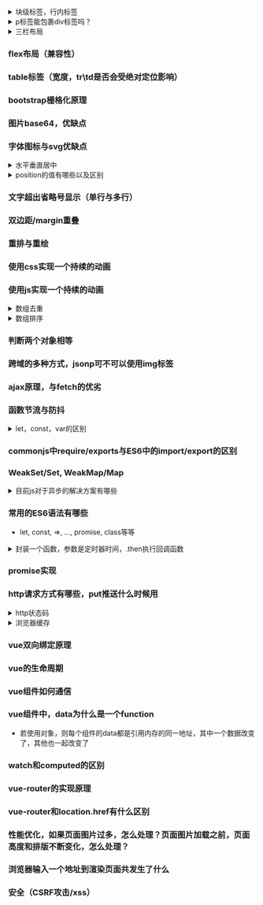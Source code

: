 <details>
  <summary>块级标签，行内标签</summary>

  - 块级元素
    ```html
    h1, h2, h3, h4, h5, h6
    p
    div
    section
    aside
    article
    canvas
    dl, ul, ol
    video,  audio
    table
    header
    footer
    form
    hr
    pre
    address
    ```
  - 行内元素
    ```html
    span
    i
    a
    strong
    button
    input
    select
    textarea
    label
    br
    img
    ```
</details>
<details>
  <summary>p标签能包裹div标签吗？</summary>

  - p标签中不能是块级元素，只能是行内元素，文本元素
    ```html
    <p>
      <div></div>
    </p>
    ```
    会被浏览器解析成
    ```html
    <p></p>
    <div></div>
    <p></p>
    ```
  - h1 ~ h6, dt标签中也不能放置块级元素
</details>

<details>
  <summary>三栏布局</summary>

  - 圣杯布局
    > 0. middle优先渲染，html节点显示在前面
    > 1. 三者都设置左浮动
    > 2. 设置middle的宽度为100%
    > 3. 设置负margin，left为-100%，right为负自身宽度
    > 4. 设置wrapper的padding，为左右两栏留出空间
    > 5. 设置左右两栏的定位为relative，设置左栏的left为负的自身宽度，设置右栏的right为负的自身宽度

    ```html
    <div class='wrapper'>
      <div class='middle'></div>
      <div class='left'></div>
      <div class='right'></div>
    </div>
    ```
    ```css
    .wrapper{
      padding: 0 100px;
      .left, .right, .middle{
        float: left;
      }
      .middle{
        width: 100%;
      }
      .left{
        width: 100px;
        margin-left: -100%;
        position: relative;
        left: -100px;
      }
      .right{
        width: 100px;
        margin-left: -100px;
        position: relative;
        right: -100px;
      }
    }
    ```

  - 双飞翼布局
    > 0. middle优先渲染，html节点显示在前面
    > 1. 三者都设置左浮动
    > 2. 设置middle的宽度为100%
    > 3. 设置负margin，left为-100%，right为负自身宽度
    > 4. 设置middle-content的margin值为左右两栏的宽度
    ```html
    <div class='wrapper'>
      <div class='middle'>
        <div class='middle-content'></div>
      </div>
      <div class='left'></div>
      <div class='right'></div>
    </div>
    ```
    ```css
    .wrapper{
      .left, .right, .middle{
        float: left;
      }
      .left{
        width: 100px;
        margin-left: -100%;
      }
      .right{
        width: 100px;
        margin-left: -100px
      }
      .middle{
        width: 100%;
        &-content{
          margin-left: 100px;
          margin-right: 100px;
        }
      }
    }
    ```

  - flex布局
    > middle 优先渲染，放前面
    ```html
    <div class='wrapper'>
      <div class='middle'></div>
      <div class='left'></div>
      <div class='right'></div>
    </div>
    ```
    ```css
    .wrapper{
      display: flex;
      just-content: space-between;
      .middle{
        flex: 1;
      }
      .left, .right{
        width: 100px;
      }
      .left{
        order: -1;
      }
    }
    ```
</details>

### flex布局（兼容性）
### table标签（宽度，tr\td是否会受绝对定位影响）
### bootstrap栅格化原理
### 图片base64，优缺点
### 字体图标与svg优缺点

<details>
  <summary>水平垂直居中</summary>

  ```html
  <div class='father-wrapper'>
    <div class='child-wrapper'></div>
  </div>
  ```
  - 单行: 设置高度与行高相等实现垂直居中，`text-align`实现水平居中

  - absolute + margin
    ```css
    .father-wrapper{
      position: relative;
    }
    .child-wrapper{
      position: absolute;
      left: 0;
      top: 0;
      right: 0;
      bottom: 0;
      margin: auto;
      width: 200px;
      height: 200px;
    }
    ```
  - absolute + transform
    ```css
    .father-wrapper{
      position: relative;
    }
    .child-wrapper{
      position: absolute;
      left: 50%;
      top: 50%;
      transform: translate(-50%, -50%);
    }
    ```
  - display: table-cell
    ```css
    .father-wrapper{
      // 设置display:table-cell;后，表现为单元格，必须具体的指定宽高值（不能使用百分比）
      width: 500px;
      height: 500px;
      display: table-cell;
      vertical-align: middle;
      text-align: center;
    }
    .child-wrapper{
      display: inline-block;
    }
    ```
  - display: flex
    ```css
    .father-wrapper{
      display: flex;
      align-item: center;
      just-content: center;
    }
    ```
</details>
<details>
  <summary>position的值有哪些以及区别</summary>

  - `static`: 默认值，没有定位
    - `top,left,right,bottom,z-index` 无效
  - `relative`: 相对定位，相对于自身定位
    - 对 `table-*-group, table-row, table-column, table-cell, table-caption` 元素无效
  - `absolute`: 绝对定位，相对于最近的不为`static`定位的祖先元素定位
  - `fixed`: 固定定位，相对于浏览器窗口(viewport)定位
    - 当元素祖先的 `transform`  属性为非 `none` 时，定位由相对于视口改为相对于该祖先元素
  - `sticky`: 粘性定位，结合`relative`与`fixed`特点
    - 需设置`left,right,top,bottom`的值，否则与`relative`相同
    - 对 `table` 元素的效果与 `position: relative` 相同
  - `inherit`: 继承父级定位
  - `initial`: 初始化
  - `unset`: 还原
</details>

### 文字超出省略号显示（单行与多行）
### 双边距/margin重叠
### 重排与重绘
### 使用css实现一个持续的动画
### 使用js实现一个持续的动画
<details>
  <summary>数组去重</summary>

  `const arr = [1, 2, 3, '1', '2', '3', 3, 2, 1]`

  - ES6
    ```javascript
    [...new Set(arr)]  // [1, 2, 3, "1", "2", "3"]
    // 或
    Array.from(new Set(arr))  // [1, 2, 3, "1", "2", "3"]
    ```
  - indexOf
    ```javascript
    function unique(arr) {
      var newArr = []
      arr.forEach(function(item){
        if (newArr.indexOf(item) === -1) {
          newArr.push(item)
        }
      })
      return newArr
    }
    unique(arr)  // [1, 2, 3, "1", "2", "3"]
    ```
  - reduce
    ```javascript
    function unique_reduce(arr){
      return arr.reduce(function(acc, cur){
        if( acc.indexOf(cur) === -1) acc.push(cur)
        return acc
      }, [])
    }
    unique_reduce(arr)  // [1, 2, 3, "1", "2", "3"]
    ```
  - object
    ```javascript
    function unique_object(arr) {
      var values = {}
      arr.forEach(function(item){
        values[item] = 1
      })
      return Object.keys(values)
    }
    unique_object(arr)  // ["1", "2", "3"]
    ```
    ```js
    function unique_object2(arr) {
      var values = {}
      return arr.filter(function(item) {
        return values.hasOwnProperty(item) ? false : values[item] = true
      })
    }
    unique_object2(arr)   // [1, 2, 3]
    ```
    ```js
    function unique_object3(arr) {
      var values = {}
      return arr.filter(function(item){
        return values.hasOwnProperty(typeof item + item) ? false : values[typeof item + item] = true
      })
    }
    unique_object3(arr)   // [1, 2, 3, "1", "2", "3"]
    ```

</details>
<details>
  <summary>数组排序</summary>

  - sort
    ```js
    arr.sort((a, b) => a-b)
    ```
</details>

### 判断两个对象相等
### 跨域的多种方式，jsonp可不可以使用img标签
### ajax原理，与fetch的优劣
### 函数节流与防抖

<details>
  <summary>let，const，var的区别</summary>

  - var变量提升，let、const不会
  - const定义常量，定以后不可修改，var、let可以修改
  - let、const不能重复定义，var可以重复定义
</details>

### commonjs中require/exports与ES6中的import/export的区别
### WeakSet/Set, WeakMap/Map
<details>
  <summary>目前js对于异步的解决方案有哪些</summary>

  - promise
  - async/await
  - generator
</details>

### 常用的ES6语法有哪些
  - let, const, =>, ..., promise, class等等

<details>
  <summary>封装一个函数，参数是定时器时间，.then执行回调函数</summary>

   - ES5:
  ```javascript
  function sleep(time) {
    return {
      then: function(fn) {
        setTimeout(fn, time)
      }
    }
  }
  ```

  - ES6:
  ```javascript
  function sleep2(time) {
    return new Promise(resolve => setTimeout(resolve, time))
  }
  ```
</details>

### promise实现
### http请求方式有哪些，put推送什么时候用

<details>
  <summary>http状态码</summary>

  > 常见状态码： `200, 301, 302, 304, 404, 500`

  - `1XX`：`1`开头的表示临时响应
  - `2XX`：`2`开头的表示成功处理了请求
    - `200`：服务器成功处理请求
  - `3XX`：`3`开头的表示重定向
    - `301`：永久重定向，请求的地址永久的移动到了新的位置，会自动将请求转到新的位置
    - `302`：临时重定向，服务器从不同的位置响应请求， 请求者应继续使用原有位置进行请求
    - `304`：未修改/协商缓存;自上一次请求后，请求的网页未修改；返回该状态码时，不会返回网页资源
  - `4XX`：`4`开头的表示客户端请求出错
    - `404`：服务器为找到请求的网页
  - `5XX`：`5`开头的表示服务器错误
    - `500`：服务器内部错误
</details>
<details>
  <summary>浏览器缓存</summary>

  - 强缓存
    - 不会发送`http`请求，状态码为`200`，chrome下表现为`(from disk cache)`
    - `http 1.0`：使用`Expires`响应头，值为服务器返回的绝对时间, 修改客服端时间可以使缓存失效
    - `http 1.1`：使用`Cache Control`响应头，值为相对时间: ` max-age: 10000(s)`
    - 两个值可以单独设置，也可以同时设置，当同时设置时，已`cache control`为准
  - 协商缓存
    - 会发送 `http` 请求，状态码为 `304`
    - 使用 `Last-Modified/If-Modified-Since` 和 `ETag/If-None-Match` 来实现
    - `Last-Modified/If-Modified-Since` 值为服务器资源最后修改时间
    - `ETag/If-None-Match` 值为服务器端对静态资源生成的唯一标识字符串

</details>

### vue双向绑定原理
### vue的生命周期
### vue组件如何通信
### vue组件中，data为什么是一个function
  - 若使用对象，则每个组件的data都是引用内存的同一地址，其中一个数据改变了，其他也一起改变了
### watch和computed的区别
### vue-router的实现原理
### vue-router和location.href有什么区别
### 性能优化，如果页面图片过多，怎么处理？页面图片加载之前，页面高度和排版不断变化，怎么处理？
### 浏览器输入一个地址到渲染页面共发生了什么
### 安全（CSRF攻击/xss）